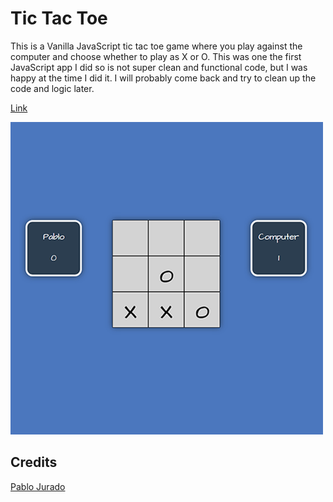 # Tic Tac Toe

This is a Vanilla JavaScript tic tac toe game where you play against the computer and choose whether to play as X or O.
This was one the first JavaScript app I did so is not super clean and functional code, but I was happy at the time I did it.
I will probably come back and try to clean up the code and logic later.

[Link](https://pablo-jurado.github.io/tic-tac-toe/)

<img src="pablo_jurado_tic_tac_toe.png" alt="pablo jurado tic tac toe">

## Credits

[Pablo Jurado](https://github.com/pablo-jurado)
